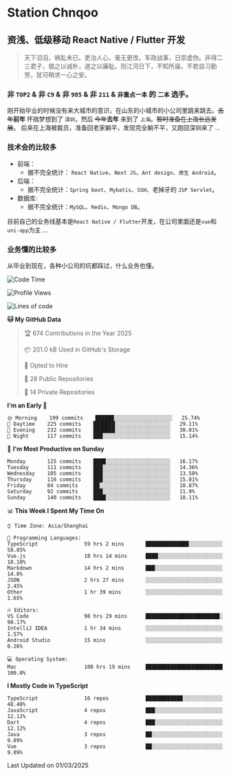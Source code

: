 # Station Chnqoo

## 资浅、低级移动 React Native / Flutter 开发

> 天下滔滔，祸乱未已。吏治人心，毫无更改。军政战事，日崇虚伪。非得二三君子，倡之以诚朴，道之以廉耻。则江河日下，不知所届。不若自习勤劳，犹可稍求一心之安。

### 非 `TOP2` & 非 `C9` & 非 `985` & 非 `211` & `非重点一本` 的 `二本` 选手。

刚开始毕业的时候没有来大城市的意识，在山东的小城市的小公司里跳来跳去。~~去年~~**前年** 怀揣梦想到了 `深圳`，然后 ~~今年~~**去年** 来到了 `上海`。~~暂时准备在上海长远发展~~。
后来在上海被裁员，准备回老家躺平，发现完全躺不平，又跑回深圳来了 ...

### 技术会的比较多

- 前端：
  - 据不完全统计： `React Native`、`Next JS`、`Ant design`、`原生 Android`。
- 后端：
  - 据不完全统计：`Spring boot`、`Mybatis`、`SSH`、老掉牙的 `JSP Servlet`。
- 数据库:
  - 据不完全统计：`MySQL`、`Redis`、`Mongo DB`。

目前自己的业务线基本是`React Native / Flutter`开发，在公司里面还是`vue`和`uni-app`为主 ...

### 业务懂的比较多

从毕业到现在，各种小公司的坑都踩过，什么业务也懂。

<!--START_SECTION:waka-->
![Code Time](http://img.shields.io/badge/Code%20Time-7%2C798%20hrs%2040%20mins-blue)

![Profile Views](http://img.shields.io/badge/Profile%20Views-0-blue)

![Lines of code](https://img.shields.io/badge/From%20Hello%20World%20I%27ve%20Written-285%20Thousand%20lines%20of%20code-blue)

**🐱 My GitHub Data** 

> 🏆 674 Contributions in the Year 2025
 > 
> 📦 201.0 kB Used in GitHub's Storage 
 > 
> 💼 Opted to Hire
 > 
> 📜 28 Public Repositories 
 > 
> 🔑 14 Private Repositories  
 > 
**I'm an Early 🐤** 

```text
🌞 Morning    199 commits    ██████░░░░░░░░░░░░░░░░░░░   25.74% 
🌆 Daytime    225 commits    ███████░░░░░░░░░░░░░░░░░░   29.11% 
🌃 Evening    232 commits    ███████░░░░░░░░░░░░░░░░░░   30.01% 
🌙 Night      117 commits    ███░░░░░░░░░░░░░░░░░░░░░░   15.14%

```
📅 **I'm Most Productive on Sunday** 

```text
Monday       125 commits    ████░░░░░░░░░░░░░░░░░░░░░   16.17% 
Tuesday      111 commits    ███░░░░░░░░░░░░░░░░░░░░░░   14.36% 
Wednesday    105 commits    ███░░░░░░░░░░░░░░░░░░░░░░   13.58% 
Thursday     116 commits    ███░░░░░░░░░░░░░░░░░░░░░░   15.01% 
Friday       84 commits     ██░░░░░░░░░░░░░░░░░░░░░░░   10.87% 
Saturday     92 commits     ███░░░░░░░░░░░░░░░░░░░░░░   11.9% 
Sunday       140 commits    ████░░░░░░░░░░░░░░░░░░░░░   18.11%

```


📊 **This Week I Spent My Time On** 

```text
⌚︎ Time Zone: Asia/Shanghai

💬 Programming Languages: 
TypeScript               59 hrs 2 mins       ██████████████░░░░░░░░░░░   58.85% 
Vue.js                   18 hrs 14 mins      ████░░░░░░░░░░░░░░░░░░░░░   18.18% 
Markdown                 14 hrs 2 mins       ███░░░░░░░░░░░░░░░░░░░░░░   14.0% 
JSON                     2 hrs 27 mins       ░░░░░░░░░░░░░░░░░░░░░░░░░   2.45% 
Other                    1 hr 39 mins        ░░░░░░░░░░░░░░░░░░░░░░░░░   1.65%

🔥 Editors: 
VS Code                  98 hrs 29 mins      ████████████████████████░   98.17% 
IntelliJ IDEA            1 hr 34 mins        ░░░░░░░░░░░░░░░░░░░░░░░░░   1.57% 
Android Studio           15 mins             ░░░░░░░░░░░░░░░░░░░░░░░░░   0.26%

💻 Operating System: 
Mac                      100 hrs 19 mins     █████████████████████████   100.0%

```

**I Mostly Code in TypeScript** 

```text
TypeScript               16 repos            ████████████░░░░░░░░░░░░░   48.48% 
JavaScript               4 repos             ███░░░░░░░░░░░░░░░░░░░░░░   12.12% 
Dart                     4 repos             ███░░░░░░░░░░░░░░░░░░░░░░   12.12% 
Java                     3 repos             ██░░░░░░░░░░░░░░░░░░░░░░░   9.09% 
Vue                      3 repos             ██░░░░░░░░░░░░░░░░░░░░░░░   9.09%

```



 Last Updated on 01/03/2025
<!--END_SECTION:waka-->

<!---
ChenqiaoStation/ChenqiaoStation is a ✨ special ✨ repository because its `README.md` (this file) appears on your GitHub profile.
You can click the Preview link to take a look at your changes.
--->
